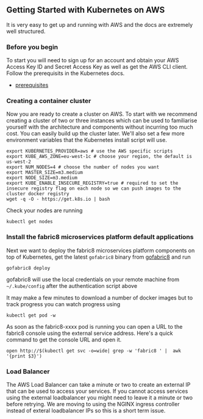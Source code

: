 ## Getting Started with Kubernetes on AWS

It is very easy to get up and running with AWS and the docs are extremely well structured. 

### Before you begin
To start you will need to sign up for an account and obtain your AWS Access Key ID and Secret Access Key as well as get the AWS CLI client.  Follow the prerequisits in the Kubernetes docs.

- [prerequisites](http://kubernetes.io/docs/getting-started-guides/aws/#prerequisites)

### Creating a container cluster

Now you are ready to create a cluster on AWS.  To start with we recommend creating a cluster of two or three instances which can be used to familiarise yourself with the architecture and components without incurring too much cost.  You can easily build up the cluster later.  We'll also set a few more environment variables that the Kubernetes install script will use.  

```
export KUBERNETES_PROVIDER=aws # use the AWS specific scripts
export KUBE_AWS_ZONE=eu-west-1c # choose your region, the default is us-west-2
export NUM_NODES=4 # choose the number of nodes you want  
export MASTER_SIZE=m3.medium
export NODE_SIZE=m3.medium
export KUBE_ENABLE_INSECURE_REGISTRY=true # required to set the insecure registry flag on each node so we can push images to the cluster docker registry
wget -q -O - https://get.k8s.io | bash
```

Check your nodes are running

```
kubectl get nodes
```

### Install the fabric8 microservices platform default applications

Next we want to deploy the fabric8 microservices platform components on top of Kubernetes, get the latest `gofabric8` binary from  [gofabric8](https://github.com/fabric8io/gofabric8/releases) and run

```
gofabric8 deploy
```
gofabric8 will use the local credentials on your remote machine from `~/.kube/config` after the authentication script above

It may make a few minutes to download a number of docker images but to track progress you can watch progress using
```
kubectl get pod -w
```
As soon as the fabric8-xxxx pod is running you can open a URL to the fabric8 console using the external service address.  Here's a quick command to get the console URL and open it.
```
open http://$(kubectl get svc -o=wide| grep -w 'fabric8 ' |  awk '{print $3}')
```

### Load Balancer

The AWS Load Balancer can take a minute or two to create an external IP that can be used to access your services.  If you cannot access services using the external loadbalancer you might need to leave it a minute or two before retrying.  We are moving to using the NGINX ingress controller instead of exteral loadbalancer IPs so this is a short term issue. 
